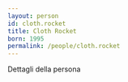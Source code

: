 ```yaml
---
layout: person
id: cloth.rocket
title: Cloth Rocket
born: 1995
permalink: /people/cloth.rocket
---
```


Dettagli della persona 
